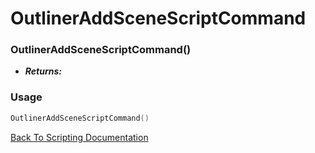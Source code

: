 # OutlinerAddSceneScriptCommand

### OutlinerAddSceneScriptCommand()
- ***Returns:*** 

### Usage

```Lua
OutlinerAddSceneScriptCommand()
```


[Back To Scripting Documentation](../README.md)
